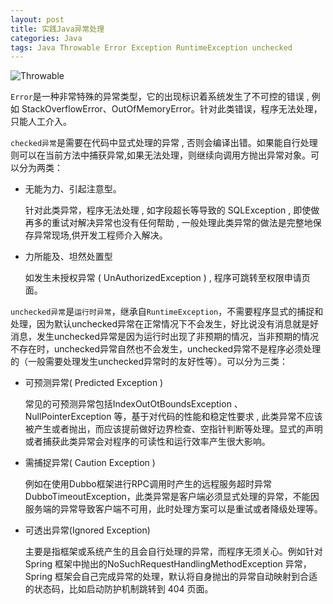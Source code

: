 ```yaml
---
layout: post
title: 实践Java异常处理
categories: Java
tags: Java Throwable Error Exception RuntimeException unchecked
---
```


![Throwable](http://www.plantuml.com/plantuml/proxy?cache=no&src=https://raw.github.com/Wang-Ray/Wang-Ray.github.io/master/assets/plantuml/Throwable.md) 

`Error`是一种非常特殊的异常类型，它的出现标识着系统发生了不可控的错误 , 例如 StackOverflowError、OutOfMemoryError。针对此类错误，程序无法处理，只能人工介入。

`checked异常`是需要在代码中显式处理的异常 , 否则会编译出错。如果能自行处理则可以在当前方法中捕获异常,如果无法处理，则继续向调用方抛出异常对象。可以分为两类：

* 无能为力、引起注意型。

  针对此类异常，程序无法处理 , 如字段超长等导致的 SQLException , 即使做再多的重试对解决异常也没有任何帮助 , 一般处理此类异常的做法是完整地保存异常现场,供开发工程师介入解决。

* 力所能及、坦然处置型

  如发生未授权异常 ( UnAuthorizedException ) , 程序可跳转至权限申请页面。

`unchecked异常`是`运行时异常`，继承自`RuntimeException`，不需要程序显式的捕捉和处理，因为默认unchecked异常在正常情况下不会发生，好比说没有消息就是好消息，发生unchecked异常是因为运行时出现了非预期的情况，当非预期的情况不存在时，unchecked异常自然也不会发生，unchecked异常不是程序必须处理的（一般需要处理发生unchecked异常时的友好性等）。可以分为三类：

* 可预测异常( Predicted Exception )

  常见的可预测异常包括IndexOutOtBoundsException 、 NullPointerException 等，基于对代码的性能和稳定性要求 , 此类异常不应该被产生或者抛出，而应该提前做好边界检查、空指针判断等处理。显式的声明或者捕获此类异常会对程序的可读性和运行效率产生很大影响。

* 需捕捉异常( Caution Exception )

  例如在使用Dubbo框架进行RPC调用时产生的远程服务超时异常DubboTimeoutException，此类异常是客户端必须显式处理的异常，不能因服务端的异常导致客户端不可用，此时处理方案可以是重试或者降级处理等。

* 可透出异常(Ignored Exception)

  主要是指框架或系统产生的且会自行处理的异常，而程序无须关心。例如针对 Spring 框架中抛出的NoSuchRequestHandlingMethodException 异常，Spring 框架会自己完成异常的处理，默认将自身抛出的异常自动映射到合适的状态码，比如启动防护机制跳转到 404 页面。